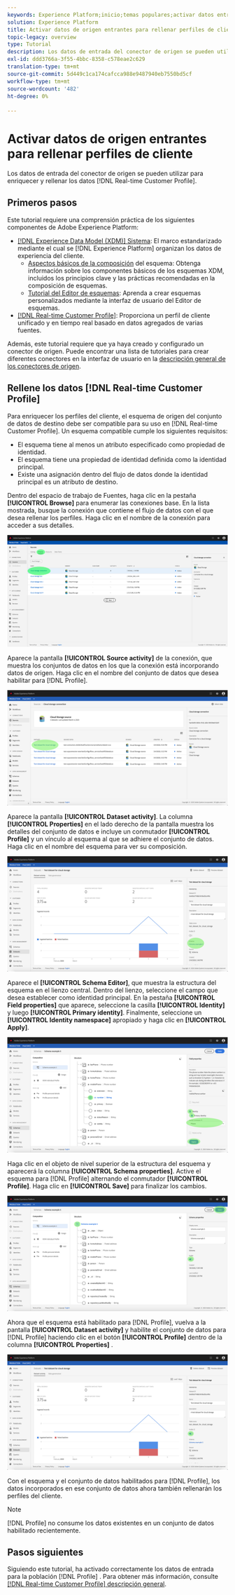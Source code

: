 ```yaml
---
keywords: Experience Platform;inicio;temas populares;activar datos entrantes;rellenar perfil;rellenar rtcp;perfil unificado rellenado
solution: Experience Platform
title: Activar datos de origen entrantes para rellenar perfiles de cliente en la interfaz de usuario
topic-legacy: overview
type: Tutorial
description: Los datos de entrada del conector de origen se pueden utilizar para enriquecer y rellenar los datos del perfil del cliente en tiempo real.
exl-id: ddd3766a-3f55-4bbc-8358-c578eae2c629
translation-type: tm+mt
source-git-commit: 5d449c1ca174cafcca988e9487940eb7550bd5cf
workflow-type: tm+mt
source-wordcount: '482'
ht-degree: 0%

---
```


# Activar datos de origen entrantes para rellenar perfiles de cliente

Los datos de entrada del conector de origen se pueden utilizar para enriquecer y rellenar los datos [!DNL Real-time Customer Profile].

## Primeros pasos

Este tutorial requiere una comprensión práctica de los siguientes componentes de Adobe Experience Platform:

- [[!DNL Experience Data Model (XDM)] Sistema](../../../xdm/home.md): El marco estandarizado mediante el cual se  [!DNL Experience Platform] organizan los datos de experiencia del cliente.
   - [Aspectos básicos de la composición](../../../xdm/schema/composition.md) del esquema: Obtenga información sobre los componentes básicos de los esquemas XDM, incluidos los principios clave y las prácticas recomendadas en la composición de esquemas.
   - [Tutorial del Editor de esquemas](../../../xdm/tutorials/create-schema-ui.md): Aprenda a crear esquemas personalizados mediante la interfaz de usuario del Editor de esquemas.
- [[!DNL Real-time Customer Profile]](../../../profile/home.md): Proporciona un perfil de cliente unificado y en tiempo real basado en datos agregados de varias fuentes.

Además, este tutorial requiere que ya haya creado y configurado un conector de origen.  Puede encontrar una lista de tutoriales para crear diferentes conectores en la interfaz de usuario en la [descripción general de los conectores de origen](../../home.md).

## Rellene los datos [!DNL Real-time Customer Profile]

Para enriquecer los perfiles del cliente, el esquema de origen del conjunto de datos de destino debe ser compatible para su uso en [!DNL Real-time Customer Profile]. Un esquema compatible cumple los siguientes requisitos:

- El esquema tiene al menos un atributo especificado como propiedad de identidad.
- El esquema tiene una propiedad de identidad definida como la identidad principal.
- Existe una asignación dentro del flujo de datos donde la identidad principal es un atributo de destino.

Dentro del espacio de trabajo de Fuentes, haga clic en la pestaña **[!UICONTROL Browse]** para enumerar las conexiones base. En la lista mostrada, busque la conexión que contiene el flujo de datos con el que desea rellenar los perfiles. Haga clic en el nombre de la conexión para acceder a sus detalles.

![](../../images/tutorials/dataflow/cloud-storage/batch/browse.png)

Aparece la pantalla **[!UICONTROL Source activity]** de la conexión, que muestra los conjuntos de datos en los que la conexión está incorporando datos de origen. Haga clic en el nombre del conjunto de datos que desea habilitar para [!DNL Profile].

![](../../images/tutorials/dataflow/cloud-storage/batch/dataset-dataflow.png)

Aparece la pantalla **[!UICONTROL Dataset activity]**. La columna **[!UICONTROL Properties]** en el lado derecho de la pantalla muestra los detalles del conjunto de datos e incluye un conmutador **[!UICONTROL Profile]** y un vínculo al esquema al que se adhiere el conjunto de datos. Haga clic en el nombre del esquema para ver su composición.

![](../../images/tutorials/dataflow/cloud-storage/batch/select-dataset-schema.png)

Aparece el **[!UICONTROL Schema Editor]**, que muestra la estructura del esquema en el lienzo central. Dentro del lienzo, seleccione el campo que desea establecer como identidad principal. En la pestaña **[!UICONTROL Field properties]** que aparece, seleccione la casilla **[!UICONTROL Identity]** y luego **[!UICONTROL Primary identity]**. Finalmente, seleccione un **[!UICONTROL Identity namespace]** apropiado y haga clic en **[!UICONTROL Apply]**.

![](../../images/tutorials/dataflow/cloud-storage/batch/set-schema-identity.png)

Haga clic en el objeto de nivel superior de la estructura del esquema y aparecerá la columna **[!UICONTROL Schema properties]**. Active el esquema para [!DNL Profile] alternando el conmutador **[!UICONTROL Profile]**. Haga clic en **[!UICONTROL Save]** para finalizar los cambios.

![](../../images/tutorials/dataflow/cloud-storage/batch/enable-profile.png)

Ahora que el esquema está habilitado para [!DNL Profile], vuelva a la pantalla **[!UICONTROL Dataset activity]** y habilite el conjunto de datos para [!DNL Profile] haciendo clic en el botón **[!UICONTROL Profile]** dentro de la columna **[!UICONTROL Properties]** .

![](../../images/tutorials/dataflow/cloud-storage/batch/enable-dataset-profile.png)

Con el esquema y el conjunto de datos habilitados para [!DNL Profile], los datos incorporados en ese conjunto de datos ahora también rellenarán los perfiles del cliente.

>[!NOTE]
>
>[!DNL Profile] no consume los datos existentes en un conjunto de datos habilitado recientemente.

## Pasos siguientes

Siguiendo este tutorial, ha activado correctamente los datos de entrada para la población [!DNL Profile] . Para obtener más información, consulte [[!DNL Real-time Customer Profile] descripción general](../../../profile/home.md).
